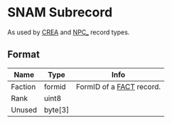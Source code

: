 SNAM Subrecord
==========

As used by [CREA](../CREA.md) and [NPC_](../NPC_.md) record types.

## Format

Name | Type | Info
-----|------|-----
Faction | formid | FormID of a [FACT](../FACT.md) record.
Rank | uint8 | 
Unused | byte[3] |

